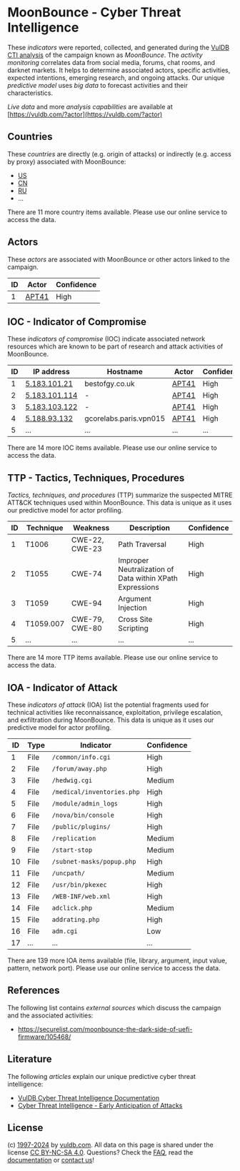 # MoonBounce - Cyber Threat Intelligence

These _indicators_ were reported, collected, and generated during the [VulDB CTI analysis](https://vuldb.com/?kb.cti) of the campaign known as _MoonBounce_. The _activity monitoring_ correlates data from social media, forums, chat rooms, and darknet markets. It helps to determine associated actors, specific activities, expected intentions, emerging research, and ongoing attacks. Our unique _predictive model_ uses _big data_ to forecast activities and their characteristics.

_Live data_ and more _analysis capabilities_ are available at [https://vuldb.com/?actor](https://vuldb.com/?actor)

## Countries

These _countries_ are directly (e.g. origin of attacks) or indirectly (e.g. access by proxy) associated with MoonBounce:

* [US](https://vuldb.com/?country.us)
* [CN](https://vuldb.com/?country.cn)
* [RU](https://vuldb.com/?country.ru)
* ...

There are 11 more country items available. Please use our online service to access the data.

## Actors

These _actors_ are associated with MoonBounce or other actors linked to the campaign.

ID | Actor | Confidence
-- | ----- | ----------
1 | [APT41](https://vuldb.com/?actor.apt41) | High

## IOC - Indicator of Compromise

These _indicators of compromise_ (IOC) indicate associated network resources which are known to be part of research and attack activities of MoonBounce.

ID | IP address | Hostname | Actor | Confidence
-- | ---------- | -------- | ----- | ----------
1 | [5.183.101.21](https://vuldb.com/?ip.5.183.101.21) | bestofgy.co.uk | [APT41](https://vuldb.com/?actor.apt41) | High
2 | [5.183.101.114](https://vuldb.com/?ip.5.183.101.114) | - | [APT41](https://vuldb.com/?actor.apt41) | High
3 | [5.183.103.122](https://vuldb.com/?ip.5.183.103.122) | - | [APT41](https://vuldb.com/?actor.apt41) | High
4 | [5.188.93.132](https://vuldb.com/?ip.5.188.93.132) | gcorelabs.paris.vpn015 | [APT41](https://vuldb.com/?actor.apt41) | High
5 | ... | ... | ... | ...

There are 14 more IOC items available. Please use our online service to access the data.

## TTP - Tactics, Techniques, Procedures

_Tactics, techniques, and procedures_ (TTP) summarize the suspected MITRE ATT&CK techniques used within MoonBounce. This data is unique as it uses our predictive model for actor profiling.

ID | Technique | Weakness | Description | Confidence
-- | --------- | -------- | ----------- | ----------
1 | T1006 | CWE-22, CWE-23 | Path Traversal | High
2 | T1055 | CWE-74 | Improper Neutralization of Data within XPath Expressions | High
3 | T1059 | CWE-94 | Argument Injection | High
4 | T1059.007 | CWE-79, CWE-80 | Cross Site Scripting | High
5 | ... | ... | ... | ...

There are 14 more TTP items available. Please use our online service to access the data.

## IOA - Indicator of Attack

These _indicators of attack_ (IOA) list the potential fragments used for technical activities like reconnaissance, exploitation, privilege escalation, and exfiltration during MoonBounce. This data is unique as it uses our predictive model for actor profiling.

ID | Type | Indicator | Confidence
-- | ---- | --------- | ----------
1 | File | `/common/info.cgi` | High
2 | File | `/forum/away.php` | High
3 | File | `/hedwig.cgi` | Medium
4 | File | `/medical/inventories.php` | High
5 | File | `/module/admin_logs` | High
6 | File | `/nova/bin/console` | High
7 | File | `/public/plugins/` | High
8 | File | `/replication` | Medium
9 | File | `/start-stop` | Medium
10 | File | `/subnet-masks/popup.php` | High
11 | File | `/uncpath/` | Medium
12 | File | `/usr/bin/pkexec` | High
13 | File | `/WEB-INF/web.xml` | High
14 | File | `adclick.php` | Medium
15 | File | `addrating.php` | High
16 | File | `adm.cgi` | Low
17 | ... | ... | ...

There are 139 more IOA items available (file, library, argument, input value, pattern, network port). Please use our online service to access the data.

## References

The following list contains _external sources_ which discuss the campaign and the associated activities:

* https://securelist.com/moonbounce-the-dark-side-of-uefi-firmware/105468/

## Literature

The following _articles_ explain our unique predictive cyber threat intelligence:

* [VulDB Cyber Threat Intelligence Documentation](https://vuldb.com/?kb.cti)
* [Cyber Threat Intelligence - Early Anticipation of Attacks](https://www.scip.ch/en/?labs.20201022)

## License

(c) [1997-2024](https://vuldb.com/?kb.changelog) by [vuldb.com](https://vuldb.com/?kb.about). All data on this page is shared under the license [CC BY-NC-SA 4.0](https://creativecommons.org/licenses/by-nc-sa/4.0/). Questions? Check the [FAQ](https://vuldb.com/?kb.faq), read the [documentation](https://vuldb.com/?kb) or [contact us](https://vuldb.com/?contact)!
